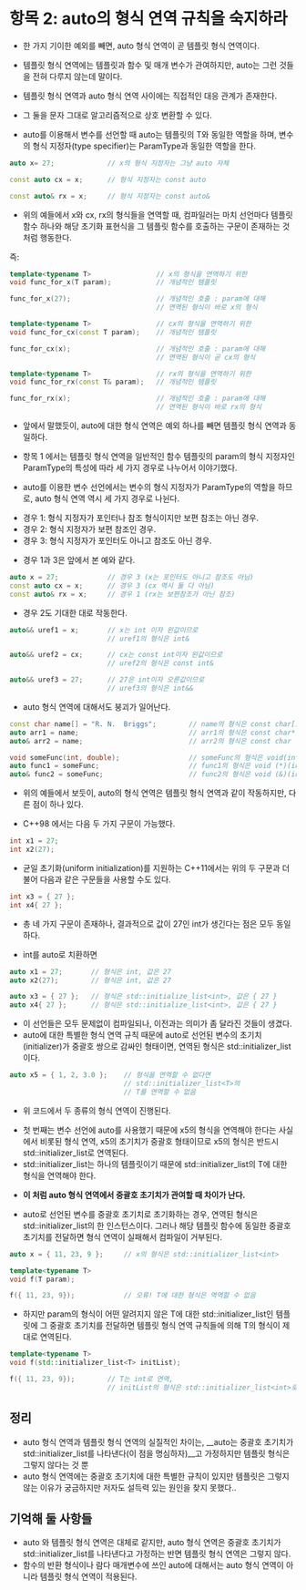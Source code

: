 # 항목 2: auto의 형식 연역 규칙을 숙지하라

* 한 가지 기이한 예외를 빼면, auto 형식 연역이 곧 템플릿 형식 연역이다.
* 템플릿 형식 연역에는 템플릿과 함수 및 매개 변수가 관여하지만, auto는 그런 것들을 전혀 다루지 않는데 말이다.

* 템플릿 형식 연역과 auto 형식 연역 사이에는 직접적인 대응 관계가 존재한다.
* 그 둘을 문자 그대로 알고리즘적으로 상호 변환할 수 있다.

* auto를 이용해서 변수를 선언할 때 auto는 템플릿의 T와 동일한 역할을 하며, 변수의 형식 지정자(type specifier)는 ParamType과 동일한 역할을 한다.

```cpp
auto x= 27;             // x의 형식 지정자는 그냥 auto 자체

const auto cx = x;      // 형식 지정자는 const auto

const auto& rx = x;     // 형식 지정자는 const auto&
```

* 위의 예들에서 x와 cx, rx의 형식들을 연역할 때, 컴파일러는 마치 선언마다 템플릿 함수 하나와 해당 초기화 표현식을 그 템플릿 함수를 호출하는 구문이 존재하는 것처럼 행동한다.

즉:
```cpp
template<typename T>                // x의 형식을 연역하기 위한
void func_for_x(T param);           // 개념적인 템플릿

func_for_x(27);                     // 개념적인 호출 : param에 대해
                                    // 연역된 형식이 바로 x의 형식

template<typename T>                // cx의 형식을 연역하기 위한
void func_for_cx(const T param);    // 개념적인 템플릿

func_for_cx(x);                     // 개념적인 호출 : param에 대해
                                    // 연역된 형식이 곧 cx의 형식

template<typename T>                // rx의 형식을 연역하기 위한
void func_for_rx(const T& param);   // 개념적인 템플릿

func_for_rx(x);                     // 개념적인 호출 : param에 대해
                                    // 연역된 형식이 바로 rx의 형식

```

* 앞에서 말했듯이, auto에 대한 형식 연역은 예외 하나를 빼면 템플릿 형식 연역과 동일하다.

* 항목 1 에서는 템플릿 형식 연역을 일반적인 함수 템플릿의 param의 형식 지정자인 ParamType의 특성에 따라 세 가지 경우로 나누어서 이야기했다.
* auto를 이용한 변수 선언에서는 변수의 형식 지정자가 ParamType의 역할을 하므로, auto 형식 연역 역시 세 가지 경우로 나뉜다.
- 경우 1: 형식 지정자가 포인터나 참조 형식이지만 보편 참조는 아닌 경우.
- 경우 2: 형식 지정자가 보편 참조인 경우.
- 경우 3: 형식 지정자가 포인터도 아니고 참조도 아닌 경우.

* 경우 1과 3은 앞에서 본 예와 같다.
```cpp
auto x = 27;            // 경우 3 (x는 포인터도 아니고 참조도 아님)
const auto cx = x;      // 경우 3 (cx 역시 둘 다 아님)
const auto& rx = x;     // 경우 1 (rx는 보편참조가 아닌 참조)
```

* 경우 2도 기대한 대로 작동한다.
```cpp
auto&& uref1 = x;       // x는 int 이자 왼값이므로
                        // uref1의 형식은 int&

auto&& uref2 = cx;      // cx는 const int이자 왼값이므로
                        // uref2의 형식은 const int&

auto&& uref3 = 27;      // 27은 int이자 오른값이므로
                        // uref3의 형식은 int&&
```

* auto 형식 연역에 대해서도 붕괴가 일어난다.
```cpp
const char name[] = "R. N.  Briggs";        // name의 형식은 const char[13]
auto arr1 = name;                           // arr1의 형식은 const char*
auto& arr2 = name;                          // arr2의 형식은 const char (&)[13]

void someFunc(int, double);                 // someFunc의 형식은 void(int, double)
auto func1 = someFunc;                      // func1의 형식은 void (*)(int, double)
auto& func2 = someFunc;                     // func2의 형식은 void (&)(int, double)
```
* 위의 예들에서 보듯이, auto의 형식 연역은 템플릿 형식 연역과 같이 작동하지만, 다른 점이 하나 있다.

* C++98 에서는 다음 두 가지 구문이 가능했다.
```cpp
int x1 = 27;
int x2(27);
```

* 균일 초기화(uniform initialization)를 지원하는 C++11에서는 위의 두 구문과 더불어 다음과 같은 구문들을 사용할 수도 있다.
```cpp
int x3 = { 27 };
int x4{ 27 };
```

* 총 네 가지 구문이 존재하나, 결과적으로 값이 27인 int가 생긴다는 점은 모두 동일하다.

* int를 auto로 치환하면
```cpp
auto x1 = 27;       // 형식은 int, 값은 27
auto x2(27);        // 형식은 int, 값은 27

auto x3 = { 27 };   // 형식은 std::initialize_list<int>, 값은 { 27 }
auto x4{ 27 };      // 형식은 std::initialize_list<int>, 값은 { 27 }
```
* 이 선언들은 모두 문제없이 컴파일되나, 이전과는 의미가 좀 달라진 것들이 생겼다.
* auto에 대한 특별한 형식 연역 규칙 때문에 auto로 선언된 변수의 초기치(initializer)가 중괄호 쌍으로 감싸인 형태이면, 연역된 형식은 std::initializer_list이다.
```cpp
auto x5 = { 1, 2, 3.0 };    // 형식을 연역할 수 없다면 
                            // std::initializer_list<T>의
                            // T를 연역할 수 없음
```
* 위 코드에서 두 종류의 형식 연역이 진행된다.
- 첫 번째는 변수 선언에 auto를 사용했기 때문에 x5의 형식을 연역해야 한다는 사실에서 비롯된 형식 연역, x5의 초기치가 중괄호 형태이므로 x5의 형식은 반드시 std::initializer_list로 연역된다.
- std::initializer_list는 하나의 템플릿이기 때문에 std::initializer_list<T>의 T에 대한 형식을 연역해야 한다.
* **이 처럼 auto 형식 연역에서 중괄호 초기치가 관여할 때 차이가 난다.**
  
* auto로 선언된 변수를 중괄호 초기치로 초기화하는 경우, 연역된 형식은 std::initializer_list의 한 인스턴스이다. 그러나 해당 템플릿 함수에 동일한 중괄호 초기치를 전달하면 형식 연역이 실패해서 컴파일이 거부된다.
```cpp
auto x = { 11, 23, 9 };     // x의 형식은 std::initializer_list<int>

template<typename T>
void f(T param);

f({ 11, 23, 9});            // 오류! T에 대한 형식은 역역할 수 없음
```
* 하지만 param의 형식이 어떤 알려지지 않은 T에 대한 std::initializer_list<T>인 템플릿에 그 중괄호 초기치를 전달하면 템플릿 형식 연역 규칙들에 의해 T의 형식이 제대로 연역된다.
```cpp
template<typename T>
void f(std::initializer_list<T> initList);

f({ 11, 23, 9});        // T는 int로 연역,
                        // initList의 형식은 std::initializer_list<int>로 연역
```

## 정리
* auto 형식 연역과 템플릿 형식 연역의 실질적인 차이는, __auto는 중괄호 초기치가 std::initializer_list를 나타낸다(이 점을 명심하자)__고 가정하지만 템플릿 형식은 그렇지 않다는 것 뿐
* auto 형식 연역에는 중괄호 초기치에 대한 특별한 규칙이 있지만 템플릿은 그렇지 않는 이유가 궁금하지만 저자도 설득력 있는 원인을 찾지 못했다..

## 기억해 둘 사항들
* auto 와 템플릿 형식 연역은 대체로 같지만, auto 형식 연역은 중괄호 초기치가 std::initializer_list를 나타낸다고 가정하는 반면 템플릿 형식 연역은 그렇지 않다.
* 함수의 반환 형식이나 람다 매개변수에 쓰인 auto에 대해서는 auto 형식 연역이 아니라 템플릿 형식 연역이 적용된다.
